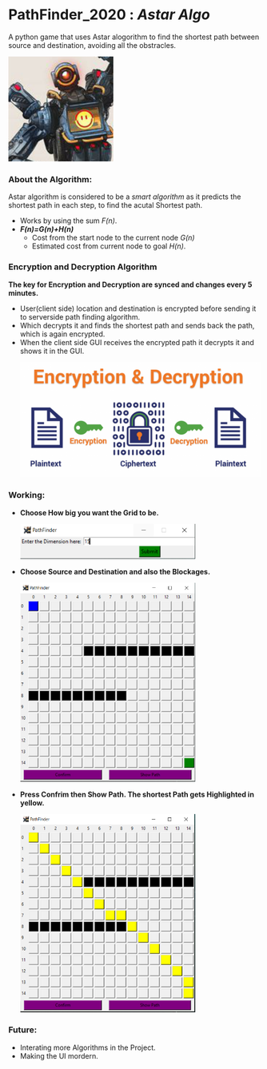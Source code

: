 # **PathFinder_2020** : _Astar Algo_

A python game that uses Astar alogorithm to find the shortest path between source and destination, avoiding all the obstracles.

<img title="Pathfinder Logo" src="Images/pathfin.png" height=210 width=210>

### About the Algorithm:
Astar algorithm is considered to be a _smart algorithm_ as it predicts the shortest path in each step, to find the acutal Shortest path.
* Works by using the sum _F(n)_.
* **_F(n)=G(n)+H(n)_**
  * Cost from the start node to the current node _G(n)_
  * Estimated cost from current node to goal _H(n)_.

### Encryption and Decryption Algorithm
 **The key for Encryption and Decryption are synced and changes every 5 minutes.**
- User(client side) location and destination is encrypted before sending it to serverside path finding algorithm.
- Which decrypts it and finds the shortest path and sends back the path, which is again encrypted.
- When the client side GUI receives the encrypted path it decrypts it and shows it in the GUI.
  <p align="left">
  <img src="Images/4.PNG" width="1024" title="Encryption Decryption">
  </p>
 

### Working:
  
* **Choose How big you want the Grid to be.**

  <p align="left">
  <img src="Images/1.PNG" width="350" title="Grid Size">
  </p>
  
* **Choose Source and Destination and also the Blockages.**

  <p align="left">
  <img src="Images/2.PNG" width="350" title="Source Destination Selection">
  </p>
  
* **Press Confrim then Show Path. The shortest Path gets Highlighted in yellow.**

  <p align="left">
  <img src="Images/3.PNG" width="350" title="Path Output">
  </p>
  
  
### Future:

  * Interating more Algorithms in the Project.
  * Making the UI mordern.
